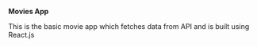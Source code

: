 <b>Movies App</b>

This is the basic movie app which fetches data from API and is built using React.js
